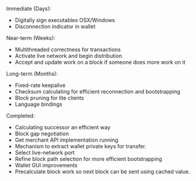 Immediate (Days):
* Digitally sign executables OSX/Windows
* Disconnection indicator in wallet

Near-term (Weeks):
* Multithreaded correctness for transactions
* Activate live network and begin distribution
* Accept and update work on a block if someone does more work on it  

Long-term (Months):
* Fixed-rate keepalive
* Checksum calculating for efficient reconnection and bootstrapping
* Block pruning for lite clients
* Language bindings

Completed:
* Calculating successor an efficient way
* Block gap negotiation  
* Get merchant API implementation running  
* Mechanism to extract wallet private keys for transfer.  
* Select live-network port  
* Refine block path selection for more efficient bootstrapping  
* Wallet GUI improvements  
* Precalculate block work so next block can be sent using cached value.  
